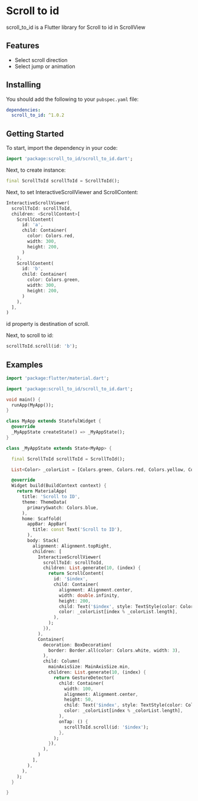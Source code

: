 # Scroll to id

scroll_to_id is a Flutter library for Scroll to id in ScrollView

## Features

* Select scroll direction
* Select jump or animation

## Installing

You should add the following to your `pubspec.yaml` file:

```yaml
dependencies:
  scroll_to_id: ^1.0.2
```

## Getting Started

To start, import the dependency in your code:

```dart
import 'package:scroll_to_id/scroll_to_id.dart';
```

Next, to create instance:
```dart
final ScrollToId scrollToId = ScrollToId();
```

Next, to set InteractiveScrollViewer and ScrollContent:

```dart
InteractiveScrollViewer(
  scrollToId: scrollToId,
  children: <ScrollContent>[
    ScrollContent(
      id: 'a',
      child: Container(
        color: Colors.red,
        width: 300,
        height: 200,
      )
    ),
    ScrollContent(
      id: 'b',
      child: Container(
        color: Colors.green,
        width: 300,
        height: 200,
      )
    ),
  ],
)
```

id property is destination of scroll.

Next, to scroll to id:

```dart
scrollToId.scroll(id: 'b');
```

## Examples

```dart
import 'package:flutter/material.dart';

import 'package:scroll_to_id/scroll_to_id.dart';

void main() {
  runApp(MyApp());
}

class MyApp extends StatefulWidget {
  @override
  _MyAppState createState() => _MyAppState();
}

class _MyAppState extends State<MyApp> {

  final ScrollToId scrollToId = ScrollToId();

  List<Color> _colorList = [Colors.green, Colors.red, Colors.yellow, Colors.blue];

  @override
  Widget build(BuildContext context) {
    return MaterialApp(
      title: 'Scroll to ID',
      theme: ThemeData(
        primarySwatch: Colors.blue,
      ),
      home: Scaffold(
        appBar: AppBar(
          title: const Text('Scroll to ID'),
        ),
        body: Stack(
          alignment: Alignment.topRight,
          children: [
            InteractiveScrollViewer(
              scrollToId: scrollToId,
              children: List.generate(10, (index) {
                return ScrollContent(
                  id: '$index',
                  child: Container(
                    alignment: Alignment.center,
                    width: double.infinity,
                    height: 200,
                    child: Text('$index', style: TextStyle(color: Colors.white, fontSize: 50),),
                    color: _colorList[index % _colorList.length],
                  ),
                );
              }),
            ),
            Container(
              decoration: BoxDecoration(
                border: Border.all(color: Colors.white, width: 3),
              ),
              child: Column(
                mainAxisSize: MainAxisSize.min,
                children: List.generate(10, (index) {
                  return GestureDetector(
                    child: Container(
                      width: 100,
                      alignment: Alignment.center,
                      height: 50,
                      child: Text('$index', style: TextStyle(color: Colors.white),),
                      color: _colorList[index % _colorList.length],
                    ),
                    onTap: () {
                      scrollToId.scroll(id: '$index');
                    },
                  );
                }),
              ),
            )
          ],
        ),
      ),
    );
  }

}
```






